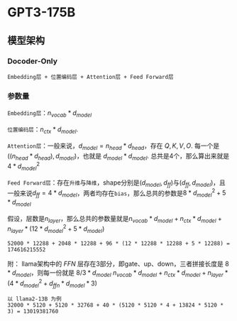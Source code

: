 # GPT3-175B

## 模型架构

### Docoder-Only
```
Embedding层 + 位置编码层 + Attention层 + Feed Forward层
```

### 参数量

`Embedding层`：$n_{vocab} * d_{model}$

`位置编码层`：$n_{ctx} * d_{model}$.

`Attention层`：一般来说，$d_{model} = n_{head} * d_{head}$，存在 $Q,K,V,O$. 每一个是 $((n_{head} * d_{head}),d_{model})$，也就是 $d_{model} * d_{model}$. 总共是4个，那么算出来就是$4 * d_{model}^2$

`Feed Forward层`：存在`升维`与`降维`，shape分别是$(d_{model},d_{ff})$与$(d_{ff},d_{model})$，且一般来说$d_{ff} = 4 * d_{model}$，两者均存在`bias`，那么总共的参数是$8 * d_{model}^2 + 5 * d_{model}$

假设，层数是$n_{layer}$，那么总共的参数量就是$n_{vocab}*d_{model} + n_{ctx}*d_{model} + n_{layer} * (12*d_{model}^2 + 5*d_{model})$
```
52000 * 12288 + 2048 * 12288 + 96 * (12 * 12288 * 12288 + 5 * 12288) = 174616215552
```


附：
llama架构中的 $FFN$ 层存在3部分，即gate、up、down，三者拼接长度是 $8*d_{model}$，则每一份就是 $8/3 * d_{model}$
$n_{vocab} * d_{model} + n_{ctx} * d_{model} + n_{layer} * (4*d_{model}^{2} + d_{ffn}*d_{model}*3)$
```
以 llama2-13B 为例
32000 * 5120 + 5120 * 32768 + 40 * (5120 * 5120 * 4 + 13824 * 5120 * 3) = 13019381760
```